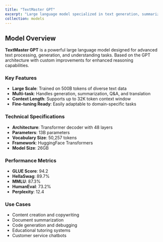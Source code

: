 ```yaml
---
title: "TextMaster GPT"
excerpt: "Large language model specialized in text generation, summarization, and natural language understanding. Fine-tuned on 500B tokens.<br/><img src='/images/500x300.png'>"
collection: models
---
```


## Model Overview
**TextMaster GPT** is a powerful large language model designed for advanced text processing, generation, and understanding tasks. Based on the GPT architecture with custom improvements for enhanced reasoning capabilities.

### Key Features
- **Large Scale**: Trained on 500B tokens of diverse text data
- **Multi-task**: Handles generation, summarization, Q&A, and translation
- **Context Length**: Supports up to 32K token context window
- **Fine-tuning Ready**: Easily adaptable to domain-specific tasks

### Technical Specifications
- **Architecture**: Transformer decoder with 48 layers
- **Parameters**: 13B parameters
- **Vocabulary Size**: 50,257 tokens
- **Framework**: HuggingFace Transformers
- **Model Size**: 26GB

### Performance Metrics
- **GLUE Score**: 94.2
- **HellaSwag**: 89.7%
- **MMLU**: 87.3%
- **HumanEval**: 73.2%
- **Perplexity**: 12.4

### Use Cases
- Content creation and copywriting
- Document summarization
- Code generation and debugging
- Educational tutoring systems
- Customer service chatbots
